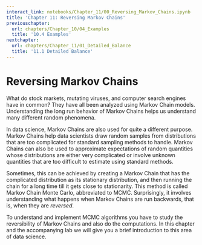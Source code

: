```yaml
---
interact_link: notebooks/Chapter_11/00_Reversing_Markov_Chains.ipynb
title: 'Chapter 11: Reversing Markov Chains'
previouschapter:
  url: chapters/Chapter_10/04_Examples
  title: '10.4 Examples'
nextchapter:
  url: chapters/Chapter_11/01_Detailed_Balance
  title: '11.1 Detailed Balance'
---
```


# Reversing Markov Chains #

What do stock markets, mutating viruses, and computer search engines have in common? They have all been analyzed using Markov Chain models. Understanding the long run behavior of Markov Chains helps us understand many different random phenomena.

In data science, Markov Chains are also used for quite a different purpose. Markov Chains help data scientists draw random samples from distributions that are too complicated for standard sampling methods to handle. Markov Chains can also be used to approximate expectations of random quantities whose distributions are either very complicated or involve unknown quantities that are too difficult to estimate using standard methods.

Sometimes, this can be achieved by creating a Markov Chain that has the complicated distribution as its stationary distribution, and then running the chain for a long time till it gets close to stationarity. This method is called Markov Chain Monte Carlo, abbreviated to MCMC. Surprisingly, it involves understanding what happens when Markov Chains are run backwards, that is, when they are *reversed*.

To understand and implement MCMC algorithms you have to study the reversibility of Markov Chains and also do the computations. In this chapter and the accompanying lab we will give you a brief introduction to this area of data science. 
